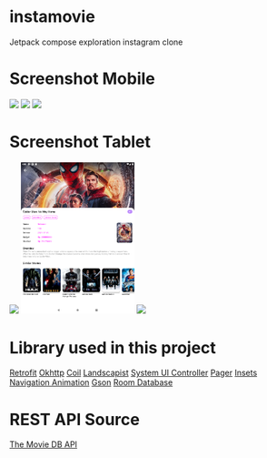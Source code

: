 # instamovie
Jetpack compose exploration instagram clone

# Screenshot Mobile
<img src="screenshot/1.png" width="200px">
<img src="screenshot/2.png" width="200px">
<img src="screenshot/3.png" width="200px">

# Screenshot Tablet
<img src="screenshot/4.png" width="200px">
<img src="screenshot/5.png" width="200px">
<img src="screenshot/6.png" width="200px">

# Library used in this project
[Retrofit](https://github.com/square/retrofit)
[Okhttp](https://github.com/square/okhttp)
[Coil](https://github.com/coil-kt/coil)
[Landscapist](https://github.com/skydoves/Landscapist)
[System UI Controller](https://github.com/google/accompanist/tree/main/systemuicontroller)
[Pager](https://github.com/google/accompanist/blob/main/pager)
[Insets](https://github.com/google/accompanist/tree/main/insets)
[Navigation Animation](https://github.com/google/accompanist/tree/main/navigation-animation)
[Gson](https://github.com/google/gson)
[Room Database](https://developer.android.com/jetpack/androidx/releases/room)

# REST API Source
[The Movie DB API](https://www.themoviedb.org/documentation/api)
